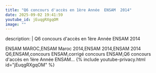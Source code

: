 ```yaml
---
title: "Q6 concours d'accès en 1ère Année  ENSAM  2014"
date: 2025-09-02 19:41:59 
youtube_id: jEuqgRXgqOM
image: ""
---
```

description: |
  Q6 concours d'accès en 1ère Année  ENSAM  2014
  
  
  ENSAM MAROC,ENSAM Maroc 2014,ENSAM 2014,ENSAM 2014 Q6,ENSAM,concours ENSAM,corrigé concours ENSAM,Q6 concours d'accès en 1ère Année ENSAM...
{% include youtube-privacy.html id="jEuqgRXgqOM" %}
